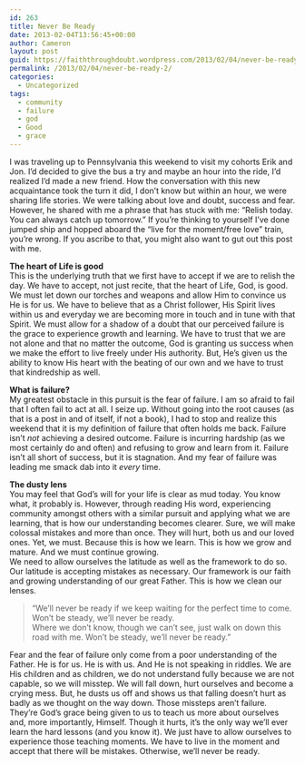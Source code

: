 ```yaml
---
id: 263
title: Never Be Ready
date: 2013-02-04T13:56:45+00:00
author: Cameron
layout: post
guid: https://faiththroughdoubt.wordpress.com/2013/02/04/never-be-ready/
permalink: /2013/02/04/never-be-ready-2/
categories:
  - Uncategorized
tags:
  - community
  - failure
  - god
  - Good
  - grace
---
```

I was traveling up to Pennsylvania this weekend to visit my cohorts Erik and Jon. I’d decided to give the bus a try and maybe an hour into the ride, I’d realized I’d made a new friend. How the conversation with this new acquaintance took the turn it did, I don’t know but within an hour, we were sharing life stories. We were talking about love and doubt, success and fear. However, he shared with me a phrase that has stuck with me: “Relish today. You can always catch up tomorrow.” If you’re thinking to yourself I’ve done jumped ship and hopped aboard the “live for the moment/free love” train, you’re wrong. If you ascribe to that, you might also want to gut out this post with me.

**The heart of Life is good**  
This is the underlying truth that we first have to accept if we are to relish the day. We have to accept, not just recite, that the heart of Life, God, is good. We must let down our torches and weapons and allow Him to convince us He is for us. We have to believe that as a Christ follower, His Spirit lives within us and everyday we are becoming more in touch and in tune with that Spirit. We must allow for a shadow of a doubt that our perceived failure is the grace to experience growth and learning. We have to trust that we are not alone and that no matter the outcome, God is granting us success when we make the effort to live freely under His authority. But, He’s given us the ability to know His heart with the beating of our own and we have to trust that kindredship as well.

**What is failure?**  
My greatest obstacle in this pursuit is the fear of failure. I am so afraid to fail that I often fail to act at all. I seize up. Without going into the root causes (as that is a post in and of itself, if not a book), I had to stop and realize this weekend that it is my definition of failure that often holds me back. Failure isn’t _not_ achieving a desired outcome. Failure is incurring hardship (as we most certainly do and often) and refusing to grow and learn from it. Failure isn’t all short of success, but it is stagnation. And my fear of failure was leading me smack dab into it _every_ time.

**The dusty lens**  
You may feel that God’s will for your life is clear as mud today. You know what, it probably is. However, through reading His word, experiencing community amongst others with a similar pursuit and applying what we are learning, that is how our understanding becomes clearer. Sure, we will make colossal mistakes and more than once. They will hurt, both us and our loved ones. Yet, we must. Because this is how we learn. This is how we grow and mature. And we must continue growing.   
We need to allow ourselves the latitude as well as the framework to do so. Our latitude is accepting mistakes as necessary. Our framework is our faith and growing understanding of our great Father. This is how we clean our lenses.

> “We’ll never be ready if we keep waiting for the perfect time to come. Won’t be steady, we’ll never be ready.  
> Where we don’t know, though we can’t see, just walk on down this road with me. Won’t be steady, we’ll never be ready.”

Fear and the fear of failure only come from a poor understanding of the Father. He is for us. He is with us. And He is not speaking in riddles. We are His children and as children, we do not understand fully because we are not capable, so we will misstep. We will fall down, hurt ourselves and become a crying mess. But, he dusts us off and shows us that falling doesn’t hurt as badly as we thought on the way down. Those missteps aren’t failure. They’re God’s grace being given to us to teach us more about ourselves and, more importantly, Himself. Though it hurts, it’s the only way we’ll ever learn the hard lessons (and you know it). We just have to allow ourselves to experience those teaching moments. We have to live in the moment and accept that there will be mistakes. Otherwise, we’ll never be ready.